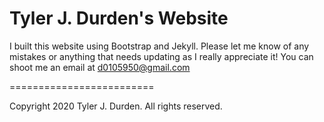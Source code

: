 Tyler J. Durden's Website
=========================

I built this website using Bootstrap and Jekyll. Please let me know of any mistakes or anything that needs updating as I really appreciate it! You can shoot me an email at d0105950@gmail.com

=========================

Copyright 2020 Tyler J. Durden. All rights reserved.
